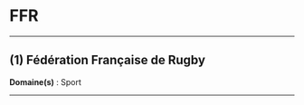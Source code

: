 # FFR

--------------------

## (1) Fédération Française de Rugby

**Domaine(s)** : Sport

--------------------